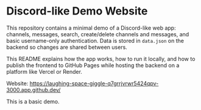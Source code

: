 # Discord-like Demo Website

This repository contains a minimal demo of a Discord-like web app: channels, messages, search, create/delete channels and messages, and basic username-only authentication. Data is stored in `data.json` on the backend so changes are shared between users.

This README explains how the app works, how to run it locally, and how to publish the frontend to GitHub Pages while hosting the backend on a platform like Vercel or Render.

Website:
https://laughing-space-giggle-q7grrjvrwr5424qpv-3000.app.github.dev/

This is a basic demo.
